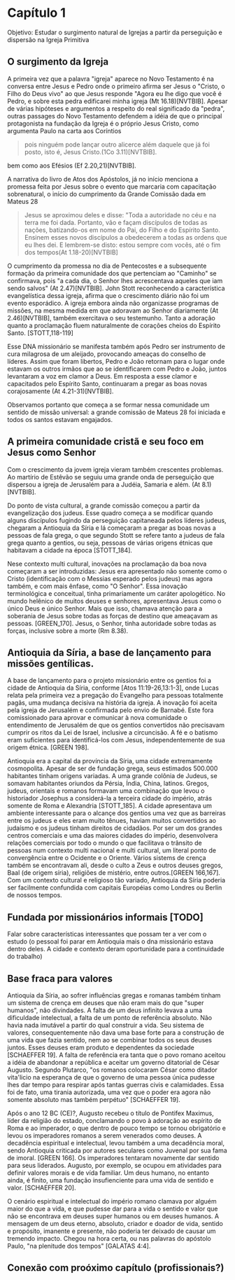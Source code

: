 # Capítulo 1

Objetivo: Estudar o surgimento natural de Igrejas a partir da perseguição e dispersão na Igreja Primitiva
## O surgimento da Igreja

A primeira vez que a palavra "igreja" aparece no Novo Testamento é na conversa entre Jesus e Pedro onde o primeiro afirma ser Jesus o "Cristo, o Filho do Deus vivo" ao que Jesus responde "Agora eu lhe digo que você é Pedro, e sobre esta pedra edificarei minha igreja (Mt 16.18)[NVTBIB]. Apesar de várias hipóteses e argumentos a respeito do real significado da "pedra", outras passages do Novo Testamento defendem a idéia de que o principal protagonista na fundação da Igreja é o próprio Jesus Cristo, como argumenta Paulo na carta aos Coríntios
> pois ninguém pode lançar outro alicerce além daquele que já foi posto, isto é, Jesus Cristo.(1Co 3.11)[NVTBIB].

bem como aos Efésios (Ef 2.20,21)[NVTBIB]. 

A narrativa do livro de Atos dos Apóstolos, já no início menciona a promessa feita por Jesus sobre o evento que marcaria com capacitação sobrenatural, o início do cumprimento da Grande Comissão dada em Mateus 28
> Jesus se aproximou deles e disse: "Toda a autoridade no céu e na terra me foi dada. Portanto, vão e façam discípulos de todas as nações, batizando-os em nome do Pai, do Filho e do Espírito Santo. Ensinem esses novos discípulos a obedecerem a todas as ordens que eu lhes dei. E lembrem-se disto: estou sempre com vocês, até o fim dos tempos(At 1.18-20)[NVTBIB]

O cumprimento da promessa no dia de Pentecostes e a subsequente formação da primeira comunidade dos que pertenciam ao "Caminho" se confirmava, pois "a cada dia, o Senhor lhes acrescentava aqueles que iam sendo salvos" (At 2.47)[NVTBIB]. John Stott reconhecendo a característica evangelística dessa igreja, afirma que o crescimento diário não foi um evento esporádico. A igreja embora ainda não organizasse programas de missões, na mesma medida em que adoravam ao Senhor diariamente (At 2.46)[NVTBIB], também exercitava o seu testemunho. Tanto a adoração quanto a proclamação fluem naturalmente de corações cheios do Espírito Santo. [STOTT,118-119]

Esse DNA missionário se manifesta também após Pedro ser instrumento de cura milagrosa de um aleijado, provocando ameaças do conselho de líderes. Assim que foram libertos, Pedro e João retornam para o lugar onde estavam os outros irmãos que ao se identificarem com Pedro e João, juntos levantaram a voz em clamor a Deus. Em resposta a esse clamor e capacitados pelo Espírito Santo, continuaram a pregar as boas novas corajosamente (At 4.21-31)[NVTBIB].

Observamos portanto que começa a se formar nessa comunidade um sentido de missão universal: a grande comissão de Mateus 28 foi iniciada e todos os santos estavam engajados.
## A primeira comunidade cristã e seu foco em Jesus como Senhor

Com o crescimento da jovem igreja vieram também crescentes problemas. Ao martírio de Estêvão se seguiu uma grande onda de perseguição que dispersou a igreja de Jerusalém para a Judéia, Samaria e além. (At 8.1)[NVTBIB].

Do ponto de vista cultural, a grande comissão começou a partir da evangelização dos judeus. Esse quadro começa a se modificar quando alguns discípulos fugindo da perseguição capitaneada pelos líderes judeus, chegaram a Antioquia da Síria e lá começaram a pregar as boas novas a pessoas de fala grega, o que segundo Stott se refere tanto a judeus de fala grega quanto a gentios, ou seja, pessoas de várias origens étnicas que habitavam a cidade na época [STOTT_184].

Nese contexto multi cultural, inovações na proclamação da boa nova começaram a ser introduzidas: Jesus era apresentado não somente como o Cristo (identificação com o Messias esperado pelos judeus) mas agora também, e com mais ênfase, como "O Senhor". Essa inovação terminológica e conceitual, tinha primariamente um caráter apologético. No mundo helênico de muitos deuses e senhores, apresentava Jesus como o único Deus e único Senhor. Mais que isso, chamava atenção para a soberania de Jesus sobre todas as forças de destino que ameaçavam as pessoas. [GREEN_170]. Jesus, o Senhor, tinha autoridade sobre todas as forças, inclusive sobre a morte (Rm 8.38).

## Antioquia da Síria, a base de lançamento para missões gentílicas.

A base de lançamento para o projeto missionário entre os gentios foi a cidade de Antioquia da Síria, conforme [Atos 11:19-26,13:1-3], onde Lucas relata pela primeira vez a pregação do Evangelho para pessoas totalmente pagãs, uma mudança decisiva na história da igreja. A inovação foi aceita pela igreja de Jerusalém e confirmada pelo envio de Barnabé. Este fora comissionado para aprovar e comunicar à nova comunidade o entendimento de Jerusalém de que os gentios convertidos não precisavam cumprir os ritos da Lei de Israel, inclusive a circuncisão. A fé e o batismo eram suficientes para identificá-los com Jesus, independentemente de sua origem étnica. [GREEN 198].

Antioquia era a capital da província da Síria, uma cidade extremamente cosmopolita. Apesar de ser de fundação grega, seus estimados 500.000 habitantes tinham origens variadas. A uma grande colônia de Judeus, se somavam habitantes oriundos da Pérsia, Índia, China, latinos. Gregos, judeus, orientais e romanos formavam uma combinação que levou o historiador Josephus a considerá-la a terceira cidade do império, atrás somente de Roma e Alexandria [STOTT_185]. A cidade apresentava um ambiente interessante para o alcançe dos gentios uma vez que as barreiras entre os judeus e eles eram muito tênues, haviam muitos convertidos ao judaísmo e os judeus tinham direitos de cidadãos. Por ser um dos grandes centros comerciais e uma das maiores cidades do império, desenvolvera relações comerciais por todo o mundo o que facilitava o trânsito de pessoas num contexto multi nacional e multi cultural, um literal ponto de convergência entre o Ocidente e o Oriente. Vários sistems de crença também se encontravam ali, desde o culto a Zeus e outros deuses gregos, Baal (de origem síria), religiões de mistério, entre outros.[GREEN 166,167]. Com um contexto cultural e religioso tão variado, Antioquia da Síria poderia ser facilmente  confundida com capitais Européias como Londres ou Berlin de nossos tempos.

## Fundada por missionários informais [TODO]

Falar sobre características interessantes que possam ter a ver com o estudo
(o pessoal foi parar em Antioquia mais o dna missionário estava dentro deles. A cidade e contexto deram oportunidade para a continuidade do trabalho)
## Base fraca para valores

Antioquia da Síria, ao sofrer influências gregas e romanas também tinham um sistema de crença em deuses que não eram mais do que "super humanos", não divindades. A falta de um deus infinito levava a uma dificuldade intelectual, a falta de um ponto de referência absoluto. Não havia nada imutável a partir do qual construir a vida. Seu sistema de valores, consequentemente não dava uma base forte para a construção de uma vida que fazia sentido, nem ao se combinar todos os seus deuses juntos. Esses deuses eram produto e dependentes da sociedade [SCHAEFFER 19]. A falta de referência era tanta que o povo romano aceitou a idéia de abandonar a república e aceitar um governo ditatorial de César Augusto. Segundo Plutarco, "os romanos colocaram César como ditador vita'licio na esperança de que o governo de uma pessoa única pudesse lhes dar tempo para respirar após tantas guerras civis e calamidades. Essa foi de fato, uma tirania autorizada, uma vez que o poder era agora não somente absoluto mas também perpétuo" [SCHAEFFER 19].

Após o ano 12 BC (CE)?, Augusto recebeu o título de Pontifex Maximus, líder da religião do estado, conclamando o povo à adoração ao espírito de Roma e ao imperador, o que dentro de pouco tempo se tornou obrigatório e levou os imperadores romanos a serem venerados como deuses. A decadência espiritual e intelectual, levou também a uma decadência moral, sendo Antioquia criticada por autores seculares como Juvenal por sua fama de imoral. [GREEN 166]. Os imperadores tentaram novamente dar sentido para seus liderados. Augusto, por exemplo, se ocupou em atividades para definir valores morais e de vída familiar. Um deus humano, no entanto ainda, é finito, uma fundação insufienciente para uma vida de sentido e valor. [SCHAEFFER 20]. 

O cenário espiritual e intelectual do império romano clamava por alguém maior do que a vida, e que pudesse dar para a vida o sentido e valor que não se encontrava em deuses super humanos ou em deuses humanos. A mensagem de um deus eterno, absoluto, criador e doador de vida, sentido e propósito, imanente e presente, não poderia ter deixado de causar um tremendo impacto. Chegou na hora certa, ou nas palavras do apóstolo Paulo, "na plenitude dos tempos" [GALATAS 4:4].






## Conexão com proóximo capítulo (profissionais?)
